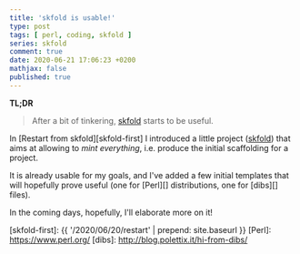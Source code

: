 ```yaml
---
title: 'skfold is usable!'
type: post
tags: [ perl, coding, skfold ]
series: skfold
comment: true
date: 2020-06-21 17:06:23 +0200
mathjax: false
published: true
---
```


**TL;DR**

> After a bit of tinkering, [skfold][] starts to be useful.

In [Restart from skfold][skfold-first] I introduced a little project
([skfold][]) that aims at allowing to *mint everything*, i.e. produce
the initial scaffolding for a project.

It is already usable for my goals, and I've added a few initial
templates that will hopefully prove useful (one for [Perl][]
distributions, one for [dibs][] files).

In the coming days, hopefully, I'll elaborate more on it!


[skfold]: https://github.com/polettix/skfold
[skfold-first]: {{ '/2020/06/20/restart' | prepend: site.baseurl }}
[Perl]: https://www.perl.org/
[dibs]: http://blog.polettix.it/hi-from-dibs/
